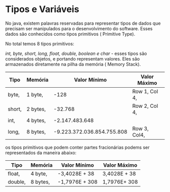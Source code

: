 # Tipos e Variáveis
No java, existem palavras reservadas para representar tipos de dados que precisam ser manipulados para o desenvolvimento do software. Esses dados são conhecidos como tipos primitivos ( Primitive Type).

No total temos 8 tipos primitivos:

_int, byte, short, long, float, double, boolean e char_ - esses tipos são considerados objetos, e portando representam valores. Eles são armazenados diretamente na pilha da memória ( Memory Stack).

| Tipo | Memória | Valor Mínimo | Valor Máximo |
|----------|----------|----------|------------|
| byte,    | 1 byte,  | -128     | Row 1, Col 4,|
| short,   | 2 bytes, | -32.768  |    Row 2, Col 4, |    
| int,     | 4 bytes, | -2.147.483.648| 
| long,    | 8 bytes, | -9.223.372.036.854.755.808| Row 3, Col4,|

os tipos primitivos que podem conter partes fracionárias podems ser representados da maneira abaixo:

| Tipo | Memória | Valor Mínimo | Valor Máximo |
|----------|----------|----------|------------|
| float,   | 4 byte,  | -3,4028E + 38    | 3,4028E + 38|
| double,   | 8 bytes, | -1,7976E + 308  |    1,7976E+ 308 |


